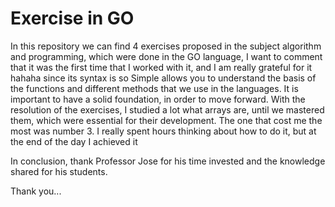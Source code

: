 # Exercise in GO

In this repository we can find 4 exercises proposed in the subject algorithm and programming, which were done in the GO language, I want to comment that it was the first time that I worked with it, and I am really grateful for it hahaha since its syntax is so Simple allows you to understand the basis of the functions and different methods that we use in the languages. It is important to have a solid foundation, in order to move forward.
With the resolution of the exercises, I studied a lot what arrays are, until we mastered them, which were essential for their development. The one that cost me the most was number 3. I really spent hours thinking about how to do it, but at the end of the day I achieved it

In conclusion, thank Professor Jose for his time invested and the knowledge shared for his students.

Thank you...

